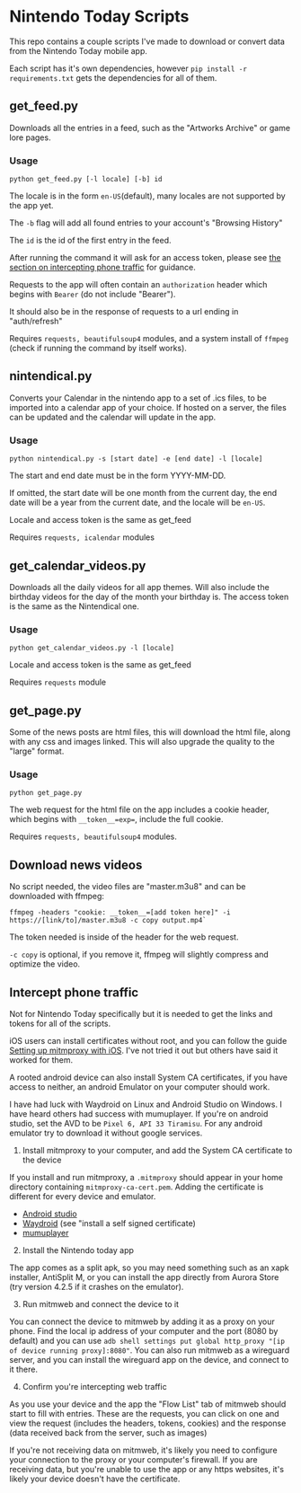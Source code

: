 # Nintendo Today Scripts

This repo contains a couple scripts I've made to download or convert data from
the Nintendo Today mobile app.

Each script has it's own dependencies, however `pip install -r
requirements.txt` gets the dependencies for all of them.

## get_feed.py

Downloads all the entries in a feed, such as the "Artworks Archive" or game
lore pages.

### Usage

```
python get_feed.py [-l locale] [-b] id
```

The locale is in the form `en-US`(default), many locales are not supported by
the app yet.

The `-b` flag will add all found entries to your account's "Browsing History"

The `id` is the id of the first entry in the feed.

After running the command it will ask for an access token, please see [the
section on intercepting phone traffic](#intercept-phone-traffic) for guidance.

Requests to the app will often contain an `authorization` header which begins
with `Bearer` (do not include "Bearer").

It should also be in the response of requests to a url ending in "auth/refresh"

Requires `requests, beautifulsoup4` modules, and a system install of `ffmpeg`
(check if running the command by itself works).

## nintendical.py

Converts your Calendar in the nintendo app to a set of .ics files, to be
imported into a calendar app of your choice. If hosted on a server, the files
can be updated and the calendar will update in the app.

### Usage

```
python nintendical.py -s [start date] -e [end date] -l [locale]
```

The start and end date must be in the form YYYY-MM-DD.

If omitted, the start date will be one month from the current day, the end date
will be a year from the current date, and the locale will be `en-US`.

Locale and access token is the same as get_feed

Requires `requests, icalendar` modules

## get_calendar_videos.py

Downloads all the daily videos for all app themes. Will also include the
birthday videos for the day of the month your birthday is. The access token is
the same as the Nintendical one.

### Usage
```
python get_calendar_videos.py -l [locale]
```

Locale and access token is the same as get_feed

Requires `requests` module

## get_page.py

Some of the news posts are html files, this will download the html file, along
with any css and images linked. This will also upgrade the quality to the
"large" format.

### Usage
```
python get_page.py
```

The web request for the html file on the app includes a cookie header, which
begins with `__token__=exp=`, include the full cookie.

Requires `requests, beautifulsoup4` modules.

## Download news videos

No script needed, the video files are "master.m3u8" and can be downloaded with
ffmpeg:

```
ffmpeg -headers "cookie: __token__=[add token here]" -i https://[link/to]/master.m3u8 -c copy output.mp4`
```

The token needed is inside of the header for the web request.

`-c copy` is optional, if you remove it, ffmpeg will slightly compress and optimize the video.

## Intercept phone traffic

Not for Nintendo Today specifically but it is needed to get the links and
tokens for all of the scripts.

iOS users can install certificates without root, and you can follow the guide
[Setting up mitmproxy with
iOS](https://www.trickster.dev/post/setting-up-mitmproxy-with-ios17.1/). I've
not tried it out but others have said it worked for them.

A rooted android device can also install System CA certificates, if you have
access to neither, an android Emulator on your computer should work.

I have had luck with Waydroid on Linux and Android Studio on Windows. I have
heard others had success with mumuplayer. If you're on android studio, set the
AVD to be `Pixel 6, API 33 Tiramisu`. For any android emulator try to download
it without google services.

1. Install mitmproxy to your computer, and add the System CA certificate to the
device

If you install and run mitmproxy, a `.mitmproxy` should appear in your home
directory containing `mitmproxy-ca-cert.pem`. Adding the certificate is
different for every device and emulator. 

- [Android
studio](https://docs.mitmproxy.org/stable/howto-install-system-trusted-ca-android/)
- [Waydroid](https://github.com/casualsnek/waydroid_script) (see "install a
self signed certificate)
- [mumuplayer](https://www.mumuplayer.com/mac/tutorials/certificates-and-packet-capture.html)

2. Install the Nintendo today app

The app comes as a split apk, so you may need something such as an xapk
installer, AntiSplit M, or you can install the app directly from Aurora Store
(try version 4.2.5 if it crashes on the emulator).

3. Run mitmweb and connect the device to it

You can connect the device to mitmweb by adding it as a proxy on your phone.
Find the local ip address of your computer and the port (8080 by default) and
you can use `adb shell settings put global http_proxy "[ip of device running
proxy]:8080"`. You can also run mitmweb as a wireguard server, and you can
install the wireguard app on the device, and connect to it there.

4. Confirm you're intercepting web traffic

As you use your device and the app the "Flow List" tab of mitmweb should start
to fill with entries. These are the requests, you can click on one and view the
request (includes the headers, tokens, cookies) and the response (data received
back from the server, such as images)

If you're not receiving data on mitmweb, it's likely you need to configure your
connection to the proxy or your computer's firewall. If you are receiving data,
but you're unable to use the app or any https websites, it's likely your device
doesn't have the certificate.
